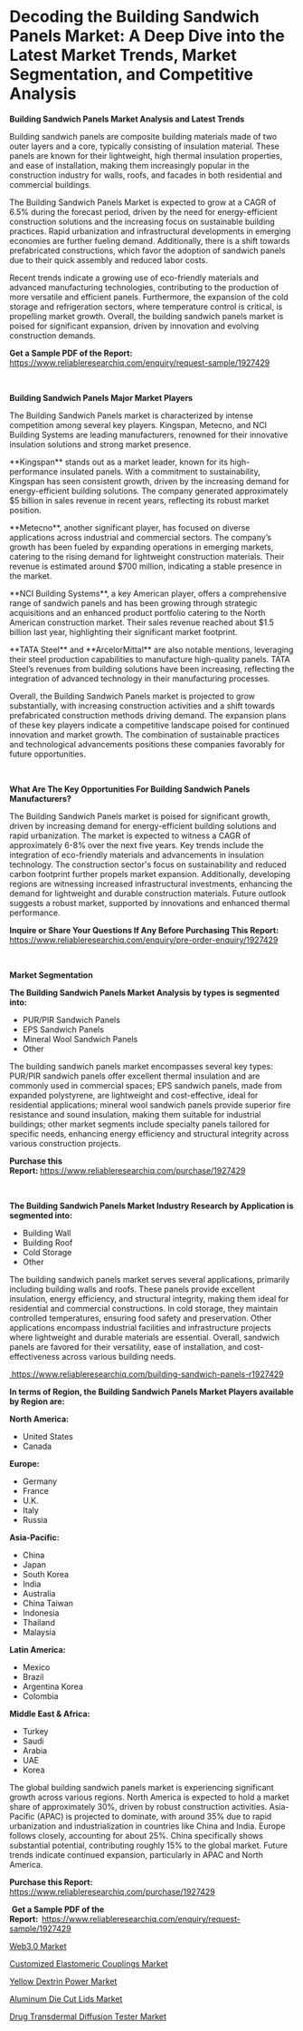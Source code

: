 <p><h1>Decoding the Building Sandwich Panels Market: A Deep Dive into the Latest Market Trends, Market Segmentation, and Competitive Analysis</h1></p><p><strong>Building Sandwich Panels Market Analysis and Latest Trends</strong></p>
<p><p>Building sandwich panels are composite building materials made of two outer layers and a core, typically consisting of insulation material. These panels are known for their lightweight, high thermal insulation properties, and ease of installation, making them increasingly popular in the construction industry for walls, roofs, and facades in both residential and commercial buildings.</p><p>The Building Sandwich Panels Market is expected to grow at a CAGR of 6.5% during the forecast period, driven by the need for energy-efficient construction solutions and the increasing focus on sustainable building practices. Rapid urbanization and infrastructural developments in emerging economies are further fueling demand. Additionally, there is a shift towards prefabricated constructions, which favor the adoption of sandwich panels due to their quick assembly and reduced labor costs.</p><p>Recent trends indicate a growing use of eco-friendly materials and advanced manufacturing technologies, contributing to the production of more versatile and efficient panels. Furthermore, the expansion of the cold storage and refrigeration sectors, where temperature control is critical, is propelling market growth. Overall, the building sandwich panels market is poised for significant expansion, driven by innovation and evolving construction demands.</p></p>
<p><strong>Get a Sample PDF of the Report:&nbsp;</strong> <a href="https://www.reliableresearchiq.com/enquiry/request-sample/1927429?utm_campaign=1732&utm_medium=2&utm_source=Github&utm_content=ia&utm_term=25102024&utm_id=building-sandwich-panels">https://www.reliableresearchiq.com/enquiry/request-sample/1927429</a></p>
<p>&nbsp;</p>
<p><strong>Building Sandwich Panels Major Market Players</strong></p>
<p><p>The Building Sandwich Panels market is characterized by intense competition among several key players. Kingspan, Metecno, and NCI Building Systems are leading manufacturers, renowned for their innovative insulation solutions and strong market presence. </p><p>**Kingspan** stands out as a market leader, known for its high-performance insulated panels. With a commitment to sustainability, Kingspan has seen consistent growth, driven by the increasing demand for energy-efficient building solutions. The company generated approximately $5 billion in sales revenue in recent years, reflecting its robust market position.</p><p>**Metecno**, another significant player, has focused on diverse applications across industrial and commercial sectors. The company’s growth has been fueled by expanding operations in emerging markets, catering to the rising demand for lightweight construction materials. Their revenue is estimated around $700 million, indicating a stable presence in the market.</p><p>**NCI Building Systems**, a key American player, offers a comprehensive range of sandwich panels and has been growing through strategic acquisitions and an enhanced product portfolio catering to the North American construction market. Their sales revenue reached about $1.5 billion last year, highlighting their significant market footprint.</p><p>**TATA Steel** and **ArcelorMittal** are also notable mentions, leveraging their steel production capabilities to manufacture high-quality panels. TATA Steel’s revenues from building solutions have been increasing, reflecting the integration of advanced technology in their manufacturing processes.</p><p>Overall, the Building Sandwich Panels market is projected to grow substantially, with increasing construction activities and a shift towards prefabricated construction methods driving demand. The expansion plans of these key players indicate a competitive landscape poised for continued innovation and market growth. The combination of sustainable practices and technological advancements positions these companies favorably for future opportunities.</p></p>
<p>&nbsp;</p>
<p><strong>What Are The Key Opportunities For Building Sandwich Panels Manufacturers?</strong></p>
<p><p>The Building Sandwich Panels market is poised for significant growth, driven by increasing demand for energy-efficient building solutions and rapid urbanization. The market is expected to witness a CAGR of approximately 6-8% over the next five years. Key trends include the integration of eco-friendly materials and advancements in insulation technology. The construction sector's focus on sustainability and reduced carbon footprint further propels market expansion. Additionally, developing regions are witnessing increased infrastructural investments, enhancing the demand for lightweight and durable construction materials. Future outlook suggests a robust market, supported by innovations and enhanced thermal performance.</p></p>
<p><strong>Inquire or Share Your Questions If Any Before Purchasing This Report:</strong> <a href="https://www.reliableresearchiq.com/enquiry/pre-order-enquiry/1927429?utm_campaign=1732&utm_medium=2&utm_source=Github&utm_content=ia&utm_term=25102024&utm_id=building-sandwich-panels">https://www.reliableresearchiq.com/enquiry/pre-order-enquiry/1927429</a></p>
<p>&nbsp;</p>
<p><strong>Market Segmentation</strong></p>
<p><strong>The Building Sandwich Panels Market Analysis by types is segmented into:</strong></p>
<p><ul><li>PUR/PIR Sandwich Panels</li><li>EPS Sandwich Panels</li><li>Mineral Wool Sandwich Panels</li><li>Other</li></ul></p>
<p><p>The building sandwich panels market encompasses several key types: PUR/PIR sandwich panels offer excellent thermal insulation and are commonly used in commercial spaces; EPS sandwich panels, made from expanded polystyrene, are lightweight and cost-effective, ideal for residential applications; mineral wool sandwich panels provide superior fire resistance and sound insulation, making them suitable for industrial buildings; other market segments include specialty panels tailored for specific needs, enhancing energy efficiency and structural integrity across various construction projects.</p></p>
<p><strong>Purchase this Report:&nbsp;</strong><a href="https://www.reliableresearchiq.com/purchase/1927429?utm_campaign=1732&utm_medium=2&utm_source=Github&utm_content=ia&utm_term=25102024&utm_id=building-sandwich-panels">https://www.reliableresearchiq.com/purchase/1927429</a></p>
<p>&nbsp;</p>
<p><strong>The Building Sandwich Panels Market Industry Research by Application is segmented into:</strong></p>
<p><ul><li>Building Wall</li><li>Building Roof</li><li>Cold Storage</li><li>Other</li></ul></p>
<p><p>The building sandwich panels market serves several applications, primarily including building walls and roofs. These panels provide excellent insulation, energy efficiency, and structural integrity, making them ideal for residential and commercial constructions. In cold storage, they maintain controlled temperatures, ensuring food safety and preservation. Other applications encompass industrial facilities and infrastructure projects where lightweight and durable materials are essential. Overall, sandwich panels are favored for their versatility, ease of installation, and cost-effectiveness across various building needs.</p></p>
<p><a href="https://www.reliableresearchiq.com/building-sandwich-panels-r1927429?utm_campaign=1732&utm_medium=2&utm_source=Github&utm_content=ia&utm_term=25102024&utm_id=building-sandwich-panels">&nbsp;https://www.reliableresearchiq.com/building-sandwich-panels-r1927429</a></p>
<p><strong>In terms of Region, the Building Sandwich Panels Market Players available by Region are:</strong></p>
<p>
    <p> <strong> North America: </strong>
        <ul>
            <li>United States</li>
            <li>Canada</li>
        </ul>
        </p> 
    <p> <strong> Europe: </strong>
        <ul>
            <li>Germany</li>
            <li>France</li>
            <li>U.K.</li>
            <li>Italy</li>
            <li>Russia</li>
        </ul>
        </p> 
    <p> <strong> Asia-Pacific: </strong>
        <ul>
            <li>China</li>
            <li>Japan</li>
            <li>South Korea</li>
            <li>India</li>
            <li>Australia</li>
            <li>China Taiwan</li>
            <li>Indonesia</li>
            <li>Thailand</li>
            <li>Malaysia</li>
        </ul>
        </p> 
    <p> <strong> Latin America: </strong>
        <ul>
            <li>Mexico</li>
            <li>Brazil</li>
            <li>Argentina Korea</li>
            <li>Colombia</li>
        </ul>
        </p> 
    <p> <strong> Middle East & Africa: </strong>
        <ul>
            <li>Turkey</li>
            <li>Saudi</li>
            <li>Arabia</li>
            <li>UAE</li>
            <li>Korea</li>
        </ul>
    </p>
    </p>
<p><p>The global building sandwich panels market is experiencing significant growth across various regions. North America is expected to hold a market share of approximately 30%, driven by robust construction activities. Asia-Pacific (APAC) is projected to dominate, with around 35% due to rapid urbanization and industrialization in countries like China and India. Europe follows closely, accounting for about 25%. China specifically shows substantial potential, contributing roughly 15% to the global market. Future trends indicate continued expansion, particularly in APAC and North America.</p></p>
<p><strong>Purchase this Report: </strong><a href="https://www.reliableresearchiq.com/purchase/1927429?utm_campaign=1732&utm_medium=2&utm_source=Github&utm_content=ia&utm_term=25102024&utm_id=building-sandwich-panels">https://www.reliableresearchiq.com/purchase/1927429</a></p>
<p>&nbsp;<strong>Get a Sample PDF of the Report:&nbsp;&nbsp;</strong><a href="https://www.reliableresearchiq.com/enquiry/request-sample/1927429?utm_campaign=1732&utm_medium=2&utm_source=Github&utm_content=ia&utm_term=25102024&utm_id=building-sandwich-panels">https://www.reliableresearchiq.com/enquiry/request-sample/1927429</a></p>
<p><strong></strong></p>
<p><p><a href="https://www.linkedin.com/pulse/influencing-factors-web30-market-insights-growth-projections-smgce?utm_campaign=1732&utm_medium=2&utm_source=Github&utm_content=ia&utm_term=25102024&utm_id=building-sandwich-panels">Web3.0 Market</a></p><p><a href="https://www.linkedin.com/pulse/customized-elastomeric-couplings-market-navigating-challenges-zg0nc?utm_campaign=1732&utm_medium=2&utm_source=Github&utm_content=ia&utm_term=25102024&utm_id=building-sandwich-panels">Customized Elastomeric Couplings Market</a></p><p><a href="https://www.linkedin.com/pulse/global-yellow-dextrin-power-industry-analysis-share-growth-trends-9g0re?utm_campaign=1732&utm_medium=2&utm_source=Github&utm_content=ia&utm_term=25102024&utm_id=building-sandwich-panels">Yellow Dextrin Power Market</a></p><p><a href="https://www.linkedin.com/pulse/investment-opportunities-aluminum-die-cut-lids-sector-risk-gbmae?utm_campaign=1732&utm_medium=2&utm_source=Github&utm_content=ia&utm_term=25102024&utm_id=building-sandwich-panels">Aluminum Die Cut Lids Market</a></p><p><a href="https://www.linkedin.com/pulse/emerging-technologies-reshaping-drug-transdermal-diffusion-r1qif?utm_campaign=1732&utm_medium=2&utm_source=Github&utm_content=ia&utm_term=25102024&utm_id=building-sandwich-panels">Drug Transdermal Diffusion Tester Market</a></p></p>